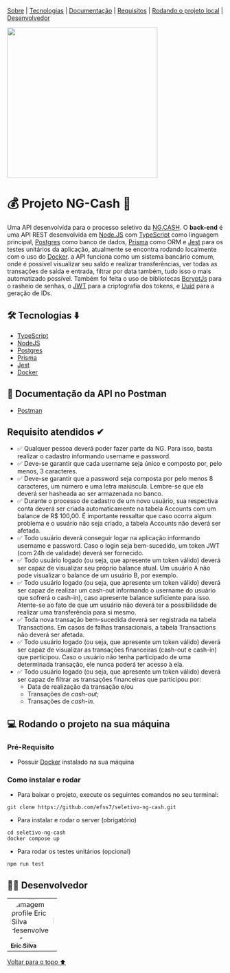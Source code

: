 <p id="voltar">
<a href="#sobre">Sobre</a> |
<a href="#tecnologias">Tecnologias</a> |
<a href="#documentação">Documentação</a> |
<a href="#requisitos">Requisitos</a> |
<a href="#local">Rodando o projeto local</a> |
<a href="#desenvolvedor">Desenvolvedor</a>
</p>

<img width="350xp" src="https://user-images.githubusercontent.com/99001809/203137039-4e27fdfd-7fe7-4fcc-844c-927e78a1a1ec.png" />

<h1 id="sobre">💰 Projeto NG-Cash 💸</h1>

Uma API desenvolvida para o processo seletivo da [NG.CASH](https://ng.cash/). O **back-end** é uma API REST desenvolvida em [Node.JS](https://nodejs.org/en/) com [TypeScript](https://www.typescriptlang.org/) como linguagem principal, [Postgres](https://www.postgresql.org/) como banco de dados, [Prisma](https://www.prisma.io/) como ORM e [Jest](https://jestjs.io/pt-BR/) para os testes unitários da aplicação, atualmente se encontra rodando localmente com o uso do [Docker](https://docs.docker.com/). a API funciona como um sistema bancário comum, onde é possível visualizar seu saldo e realizar transferências, ver todas as transações de saída e entrada, filtrar por data também, tudo isso o mais automatizado possível. Também foi feita o uso de bibliotecas [BcryptJs](https://www.npmjs.com/package/bcryptjs) para o rasheio de senhas, o [JWT](https://jwt.io/introduction) para a criptografia dos tokens, e [Uuid](https://www.npmjs.com/package/uuid) para a geração de IDs.

<h2 id="tecnologias">🛠 Tecnologias ⬇️</h2>

- [TypeScript](https://www.typescriptlang.org/)
- [NodeJS](https://nodejs.org/en/docs/)
- [Postgres](https://www.postgresql.org/)
- [Prisma](https://www.prisma.io/)
- [Jest](https://jestjs.io/pt-BR/docs/api)
- [Docker](https://docs.docker.com/)

<h2 id="documentação">📃 Documentação da API no Postman</h2>

- [Postman](https://documenter.getpostman.com/view/20351432/2s8YmUKyvL)

<h2 id="requisitos">Requisito atendidos ✔</h2>

- ✅ Qualquer pessoa deverá poder fazer parte da NG. Para isso, basta realizar o cadastro informando username e password.
- ✅ Deve-se garantir que cada username seja único e composto por, pelo menos, 3 caracteres.
- ✅ Deve-se garantir que a password seja composta por pelo menos 8 caracteres, um número e uma letra maiúscula. Lembre-se que ela deverá ser hasheada ao ser armazenada no banco.
- ✅ Durante o processo de cadastro de um novo usuário, sua respectiva conta deverá ser criada automaticamente na tabela Accounts com um balance de R$ 100,00. É importante ressaltar que caso ocorra algum problema e o usuário não seja criado,  a tabela Accounts não deverá ser afetada.
- ✅ Todo usuário deverá conseguir logar na aplicação informando username e password. Caso o login seja bem-sucedido, um token JWT (com 24h de validade) deverá ser fornecido.
- ✅ Todo usuário logado (ou seja, que apresente um token válido) deverá ser capaz de visualizar seu próprio balance atual. Um usuário A não pode visualizar o balance de um usuário B, por exemplo.
- ✅ Todo usuário logado (ou seja, que apresente um token válido) deverá ser capaz de realizar um cash-out informando o username do usuário que sofrerá o cash-in), caso apresente balance suficiente para isso. Atente-se ao fato de que um usuário não deverá ter a possibilidade de realizar uma transferência para si mesmo.
- ✅ Toda nova transação bem-sucedida deverá ser registrada na tabela Transactions. Em casos de falhas transacionais, a tabela Transactions não deverá ser afetada.
- ✅ Todo usuário logado (ou seja, que apresente um token válido) deverá ser capaz de visualizar as transações financeiras (cash-out e cash-in) que participou. Caso o usuário não tenha participado de uma determinada transação, ele nunca poderá ter acesso à ela.
- ✅ Todo usuário logado (ou seja, que apresente um token válido) deverá ser capaz de filtrar as transações financeiras que participou por:
    - Data de realização da transação e/ou
    - Transações de *cash-out;*
    - Transações de *cash-in.*


<h2 id="local"> 💻 Rodando o projeto na sua máquina</h2>

### Pré-Requisito
- Possuir [Docker](https://docs.docker.com/) instalado na sua máquina 
### Como instalar e rodar
* Para baixar o projeto, execute os seguintes comandos no seu terminal:
```
git clone https://github.com/efss7/seletivo-ng-cash.git
```
* Para instalar e rodar o server (obrigatório)

```
cd seletivo-ng-cash
docker compose up
```
* Para rodar os testes unitários (opcional)
```
npm run test
```
<h2 id="desenvolvedor">👨‍💻 Desenvolvedor</h2>


<table>
<td><a href="https://github.com/efss7"><img style="border-radius: 50%;" src="https://avatars.githubusercontent.com/u/99001809?v=4" width="100px;" alt="Imagem profile Eric Silva desenvolvedor"/><br /><sub><b>Eric Silva </b></sub></a><br />
</table>

<a href="#voltar">Voltar para o topo ⬆️</a>
